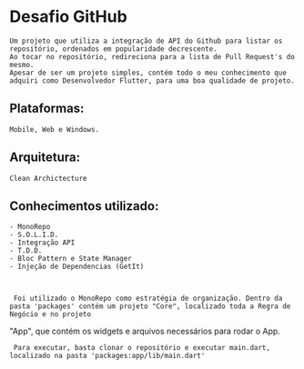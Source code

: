 # Desafio GitHub
    Um projeto que utiliza a integração de API do Github para listar os repositório, ordenados em popularidade decrescente. 
    Ao tocar no repositório, redireciona para a lista de Pull Request's do mesmo.
    Apesar de ser um projeto simples, contém todo o meu conhecimento que adquiri como Desenvolvedor Flutter, para uma boa qualidade de projeto.



## Plataformas:
    Mobile, Web e Windows.
    
## Arquitetura:
    Clean Archictecture
    
    
## Conhecimentos utilizado:
    - MonoRepo
    - S.O.L.I.D.
    - Integração API
    - T.D.D.
    - Bloc Pattern e State Manager
    - Injeção de Dependencias (GetIt)
    
    
     
     Foi utilizado o MonoRepo como estratégia de organização. Dentro da pasta 'packages' contém um projeto "Core", localizado toda a Regra de Negócio e no projeto 
"App", que contém os widgets e arquivos necessários para rodar o App.

     Para executar, basta clonar o repositório e executar main.dart, localizado na pasta 'packages:app/lib/main.dart'
